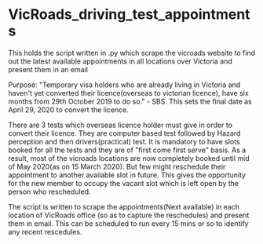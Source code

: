 # VicRoads_driving_test_appointments
This holds the script written in .py which scrape the vicroads website to find out the latest available appointments in all locations over Victoria and present them in an email

Purpose:
"Temporary visa holders who are already living in Victoria and haven't yet converted their licence(overseas to victorian licence), have six months from 29th October 2019 to do so." - SBS. This sets the final date as April 29, 2020 to convert the licence.

There are 3 tests which overseas licence holder must give in order to convert their licence. They are computer based test followed by Hazard perception and then drivers(practical) test. It is mandatory to have slots booked for all the tests and they are of "first come first serve" basis. As a result, most of the vicroads locations are now completely booked until mid of May 2020(as on 15 March 2020). But few might reschedule their appointment to another available slot in future. This gives the opportunity for the new member to occupy the vacant slot which is left open by the person who rescheduled.

The script is written to scrape the appointments(Next available) in each location of VicRoads office (so as to capture the reschedules) and present them in email.  This can be scheduled to run every 15 mins or so to identify any recent rescedules. 

